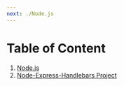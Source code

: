 ```yaml
---
next: ./Node.js
---
```


# Table of Content

1. [Node.js](./Node.js)
2. [Node-Express-Handlebars Project](./Node-Express-Handlebars-Project)
